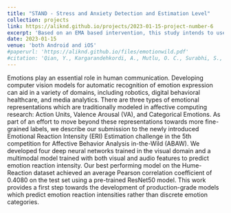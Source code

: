```yaml
---
title: "STAND - Stress and Anxiety Detection and Estimation Level"
collection: projects
link: https://aliknd.github.io/projects/2023-01-15-project-number-6
excerpt: 'Based on an EMA based intervention, this study intends to use all modalities to efficiently recognize stress, a commonly experienced emotional state. The study will involve collecting data (visual, speech, text, and time series) from participants for a month and then analyzing the data to identify the key features associated with accurately recognizing stress and anxiety.'
date: 2023-01-15
venue: 'both Android and iOS'
#paperurl: 'https://aliknd.github.io/files/emotionwild.pdf'
#citation: 'Qian, Y., Kargarandehkordi, A., Mutlu, O. C., Surabhi, S., Honarmand, M., Wall, D. P., & Washington, P. (2023). Computer Vision Estimation of Emotion Reaction Intensity in the Wild. arXiv preprint arXiv:2303.10741.'
---
```


Emotions play an essential role in human communication. Developing computer vision models for automatic recognition of emotion expression can aid in a variety of domains, including robotics, digital behavioral healthcare, and media analytics. There are three types of emotional representations which are traditionally modeled in affective computing research: Action Units, Valence Arousal (VA), and Categorical Emotions. As part of an effort to move beyond these representations towards more fine-grained labels, we describe our submission to the newly introduced Emotional Reaction Intensity (ERI) Estimation challenge in the 5th competition for Affective Behavior Analysis in-the-Wild (ABAW). We developed four deep neural networks trained in the visual domain and a multimodal model trained with both visual and audio features to predict emotion reaction intensity. Our best performing model on the Hume-Reaction dataset achieved an average Pearson correlation coefficient of 0.4080 on the test set using a pre-trained ResNet50 model. This work provides a first step towards the development of production-grade models which predict emotion reaction intensities rather than discrete emotion categories.

